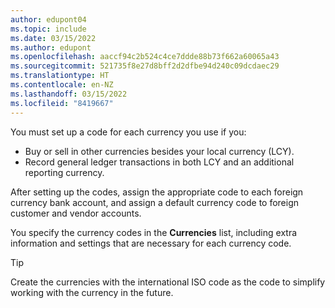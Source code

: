 ```yaml
---
author: edupont04
ms.topic: include
ms.date: 03/15/2022
ms.author: edupont
ms.openlocfilehash: aaccf94c2b524c4ce7ddde88b73f662a60065a43
ms.sourcegitcommit: 521735f8e27d8bff2d2dfbe94d240c09dcdaec29
ms.translationtype: HT
ms.contentlocale: en-NZ
ms.lasthandoff: 03/15/2022
ms.locfileid: "8419667"
---
```

You must set up a code for each currency you use if you:

- Buy or sell in other currencies besides your local currency (LCY).  
- Record general ledger transactions in both LCY and an additional reporting currency.  

After setting up the codes, assign the appropriate code to each foreign currency bank account, and assign a default currency code to foreign customer and vendor accounts.

You specify the currency codes in the **Currencies** list, including extra information and settings that are necessary for each currency code.

> [!TIP]
> Create the currencies with the international ISO code as the code to simplify working with the currency in the future.

